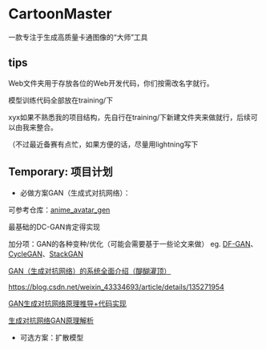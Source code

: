 # CartoonMaster
一款专注于生成高质量卡通图像的“大师”工具

##  tips
Web文件夹用于存放各位的Web开发代码，你们按需改名字就行。

模型训练代码全部放在training/下

xyx如果不熟悉我的项目结构，先自行在training/下新建文件夹来做就行，后续可以由我来整合。

（不过最近备赛有点忙，如果方便的话，尽量用lightning写下


## Temporary: 项目计划

- 必做方案GAN（生成式对抗网络）：

可参考仓库：[anime_avatar_gen](https://github.com/xiaoyou-bilibili/anime_avatar_gen)

最基础的DC-GAN肯定得实现

加分项：GAN的各种变种/优化（可能会需要基于一些论文来做）
eg. [DF-GAN](https://github.com/tobran/DF-GAN)、[CycleGAN](https://github.com/junyanz/CycleGAN)、[StackGAN](https://github.com/hanzhanggit/StackGAN/tree/master)

[GAN（生成对抗网络）的系统全面介绍（醍醐灌顶）](https://blog.csdn.net/m0_61878383/article/details/122462196)

https://blog.csdn.net/weixin_43334693/article/details/135271954

[GAN生成对抗网络原理推导+代码实现](https://blog.csdn.net/sdksdf/article/details/135068553?app_version=6.3.1&code=app_1562916241&csdn_share_tail=%7B%22type%22%3A%22blog%22%2C%22rType%22%3A%22article%22%2C%22rId%22%3A%22135068553%22%2C%22source%22%3A%22sdksdf%22%7D&uLinkId=usr1mkqgl919blen&utm_source=app)

[生成对抗网络GAN原理解析](https://www.bilibili.com/video/BV1nA4m1N74j/?vd_source=cc7c95ecf39d641dd549950fb1aa6069)


- 可选方案：扩散模型


